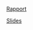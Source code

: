 [Rapport](https://typst.app/project/wktNiM7SrNUjd973DdNWRD)

[Slides](https://docs.google.com/presentation/d/1w9FfJfewrY2h38xomsgJqVSPQYPbIjyvPCNEgzaYMME/edit?usp=sharing)